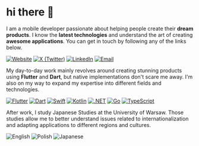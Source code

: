 # hi there 👋

I am a mobile developer passionate about
helping people create their **dream products**. I know the
**latest technologies** and understand the art of creating
**awesome applications**. You can get in touch by following any of the links below.

[![Website](https://img.shields.io/badge/nikodembernat.com-8779ED?logo=vercel&labelColor=242428&style=flat-square)](https://nikodembernat.com)
[![X (Twitter)](https://img.shields.io/badge/@nikodembernat-8779ED?logo=X&labelColor=242428&style=flat-square)](https://x.com/nikodembernat)
[![LinkedIn](https://img.shields.io/badge/n--bernat-8779ED?logo=linkedin&labelColor=242428&style=flat-square)](https://www.linkedin.com/in/n-bernat)
[![Email](https://img.shields.io/badge/n.bernat@outlook.com-242428?style=flat-square)](mailto:n.bernat@outlook.com)

My day-to-day work mainly revolves around creating stunning products using **Flutter** and **Dart**, but native implementations don't scare me away. I'm also on my way to expand my expertise into different fields and technologies.

[![Flutter](https://img.shields.io/badge/Flutter-027DFD?logo=flutter&style=flat-square)](https://flutter.dev)
[![Dart](https://img.shields.io/badge/Dart-042B59?logo=dart&style=flat-square)](https://dart.dev)
[![Swift](https://img.shields.io/badge/Swift-F05138?logo=swift&logoColor=white&style=flat-square)](https://www.swift.org)
[![Kotlin](https://img.shields.io/badge/Kotlin-B125EA?logo=kotlin&logoColor=white&style=flat-square)](https://kotlinlang.org)
[![.NET](https://img.shields.io/badge/.NET-512bd4?logo=dotnet&logoColor=white&style=flat-square)](https://dotnet.microsoft.com)
[![Go](https://img.shields.io/badge/Go-00ADD8?logo=go&logoColor=white&style=flat-square)](https://go.dev)
[![TypeScript](https://img.shields.io/badge/TypeScript-3178c6?logo=typescript&logoColor=white&style=flat-square)](https://typescriptlang.org)

After work, I study Japanese Studies at the University of Warsaw. Those studies allow me to better understand issues related to internationalization and adapting applications to different regions and cultures.

![English](https://img.shields.io/badge/English-242428?style=flat-square)
![Polish](https://img.shields.io/badge/Polish-242428?style=flat-square)
![Japanese](https://img.shields.io/badge/Japanese-242428?style=flat-square)
